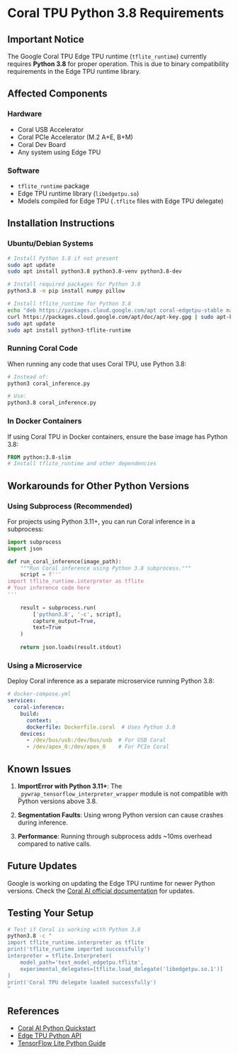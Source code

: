 # Coral TPU Python 3.8 Requirements

## Important Notice

The Google Coral TPU Edge TPU runtime (`tflite_runtime`) currently requires **Python 3.8** for proper operation. This is due to binary compatibility requirements in the Edge TPU runtime library.

## Affected Components

### Hardware
- Coral USB Accelerator
- Coral PCIe Accelerator (M.2 A+E, B+M)
- Coral Dev Board
- Any system using Edge TPU

### Software
- `tflite_runtime` package
- Edge TPU runtime library (`libedgetpu.so`)
- Models compiled for Edge TPU (`.tflite` files with Edge TPU delegate)

## Installation Instructions

### Ubuntu/Debian Systems

```bash
# Install Python 3.8 if not present
sudo apt update
sudo apt install python3.8 python3.8-venv python3.8-dev

# Install required packages for Python 3.8
python3.8 -m pip install numpy pillow

# Install tflite_runtime for Python 3.8
echo "deb https://packages.cloud.google.com/apt coral-edgetpu-stable main" | sudo tee /etc/apt/sources.list.d/coral-edgetpu.list
curl https://packages.cloud.google.com/apt/doc/apt-key.gpg | sudo apt-key add -
sudo apt update
sudo apt install python3-tflite-runtime
```

### Running Coral Code

When running any code that uses Coral TPU, use Python 3.8:

```bash
# Instead of:
python3 coral_inference.py

# Use:
python3.8 coral_inference.py
```

### In Docker Containers

If using Coral TPU in Docker containers, ensure the base image has Python 3.8:

```dockerfile
FROM python:3.8-slim
# Install tflite_runtime and other dependencies
```

## Workarounds for Other Python Versions

### Using Subprocess (Recommended)

For projects using Python 3.11+, you can run Coral inference in a subprocess:

```python
import subprocess
import json

def run_coral_inference(image_path):
    """Run Coral inference using Python 3.8 subprocess."""
    script = f'''
import tflite_runtime.interpreter as tflite
# Your inference code here
'''
    
    result = subprocess.run(
        ['python3.8', '-c', script],
        capture_output=True,
        text=True
    )
    
    return json.loads(result.stdout)
```

### Using a Microservice

Deploy Coral inference as a separate microservice running Python 3.8:

```yaml
# docker-compose.yml
services:
  coral-inference:
    build:
      context: .
      dockerfile: Dockerfile.coral  # Uses Python 3.8
    devices:
      - /dev/bus/usb:/dev/bus/usb  # For USB Coral
      - /dev/apex_0:/dev/apex_0    # For PCIe Coral
```

## Known Issues

1. **ImportError with Python 3.11+**: The `_pywrap_tensorflow_interpreter_wrapper` module is not compatible with Python versions above 3.8.

2. **Segmentation Faults**: Using wrong Python version can cause crashes during inference.

3. **Performance**: Running through subprocess adds ~10ms overhead compared to native calls.

## Future Updates

Google is working on updating the Edge TPU runtime for newer Python versions. Check the [Coral AI official documentation](https://coral.ai/docs/) for updates.

## Testing Your Setup

```bash
# Test if Coral is working with Python 3.8
python3.8 -c "
import tflite_runtime.interpreter as tflite
print('tflite_runtime imported successfully')
interpreter = tflite.Interpreter(
    model_path='test_model_edgetpu.tflite',
    experimental_delegates=[tflite.load_delegate('libedgetpu.so.1')]
)
print('Coral TPU delegate loaded successfully')
"
```

## References

- [Coral AI Python Quickstart](https://coral.ai/docs/python-quickstart/)
- [Edge TPU Python API](https://coral.ai/docs/edgetpu/api-intro/)
- [TensorFlow Lite Python Guide](https://www.tensorflow.org/lite/guide/python)